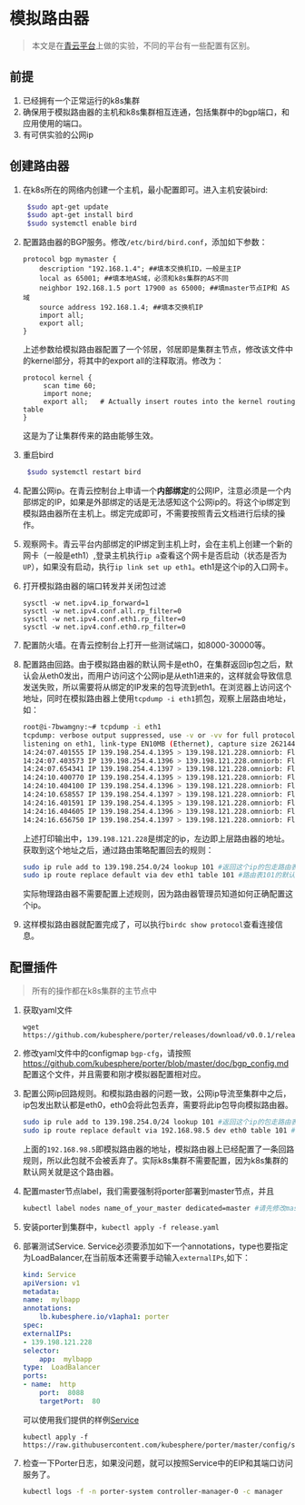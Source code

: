 # 模拟路由器
> 本文是在[青云平台](https://www.qingcloud.com/)上做的实验，不同的平台有一些配置有区别。

## 前提
1. 已经拥有一个正常运行的k8s集群
2. 确保用于模拟路由器的主机和k8s集群相互连通，包括集群中的bgp端口，和应用使用的端口。
3. 有可供实验的公网ip

## 创建路由器

1. 在k8s所在的网络内创建一个主机，最小配置即可。进入主机安装bird:
    ```bash
     $sudo apt-get update 
     $sudo apt-get install bird
     $sudo systemctl enable bird  
    ```
2. 配置路由器的BGP服务。修改`/etc/bird/bird.conf`，添加如下参数：
    ```
    protocol bgp mymaster {   
        description "192.168.1.4"; ##填本交换机ID，一般是主IP   
        local as 65001; ##填本地AS域，必须和k8s集群的AS不同   
        neighbor 192.168.1.5 port 17900 as 65000; ##填master节点IP和 AS域   
        source address 192.168.1.4; ##填本交换机IP    
        import all;   
        export all;
    }
     ```
   上述参数给模拟路由器配置了一个邻居，邻居即是集群主节点，修改该文件中的kernel部分，将其中的export all的注释取消。修改为：
   ```
   protocol kernel {
        scan time 60;
        import none;
        export all;   # Actually insert routes into the kernel routing table
   }

   ```
   这是为了让集群传来的路由能够生效。

3. 重启bird
   ```bash
    $sudo systemctl restart bird 
   ```

4. 配置公网ip。在青云控制台上申请一个**内部绑定**的公网IP，注意必须是一个内部绑定的IP，如果是外部绑定的话是无法感知这个公网ip的。将这个ip绑定到模拟路由器所在主机上。绑定完成即可，不需要按照青云文档进行后续的操作。

5. 观察网卡。青云平台内部绑定的IP绑定到主机上时，会在主机上创建一个新的网卡（一般是eth1）,登录主机执行`ip a`查看这个网卡是否启动（状态是否为`UP`），如果没有启动，执行`ip link set up eth1`。eth1是这个ip的入口网卡。

6. 打开模拟路由器的端口转发并关闭包过滤  
    ```
    sysctl -w net.ipv4.ip_forward=1   
    sysctl -w net.ipv4.conf.all.rp_filter=0    
    sysctl -w net.ipv4.conf.eth1.rp_filter=0
    sysctl -w net.ipv4.conf.eth0.rp_filter=0
    ```
7. 配置防火墙。在青云控制台上打开一些测试端口，如8000-30000等。

8. 配置路由回路。由于模拟路由器的默认网卡是eth0，在集群返回ip包之后，默认会从eth0发出，而用户访问这个公网ip是从eth1进来的，这样就会导致信息发送失败，所以需要将从绑定的IP发来的包导流到eth1。在浏览器上访问这个地址，同时在模拟路由器上使用`tcpdump -i eth1`抓包，观察上层路由地址，如：

    ```bash
    root@i-7bwamgny:~# tcpdump -i eth1
    tcpdump: verbose output suppressed, use -v or -vv for full protocol decode
    listening on eth1, link-type EN10MB (Ethernet), capture size 262144 bytes
    14:24:07.401555 IP 139.198.254.4.1395 > 139.198.121.228.omniorb: Flags [S], seq 3677905607, win 64240, options [mss 1394,nop,wscale 8,sackOK,TS val 532475097 ecr 0], length 0
    14:24:07.403573 IP 139.198.254.4.1396 > 139.198.121.228.omniorb: Flags [S], seq 2462558694, win 64240, options [mss 1394,nop,wscale 8,sackOK,TS val 532475100 ecr 0], length 0
    14:24:07.654341 IP 139.198.254.4.1397 > 139.198.121.228.omniorb: Flags [S], seq 1471601642, win 64240, options [mss 1394,nop,wscale 8,sackOK,TS val 532475350 ecr 0], length 0
    14:24:10.400770 IP 139.198.254.4.1395 > 139.198.121.228.omniorb: Flags [S], seq 3677905607, win 64240, options [mss 1394,nop,wscale 8,sackOK,TS val 532478097 ecr 0], length 0
    14:24:10.404100 IP 139.198.254.4.1396 > 139.198.121.228.omniorb: Flags [S], seq 2462558694, win 64240, options [mss 1394,nop,wscale 8,sackOK,TS val 532478100 ecr 0], length 0
    14:24:10.658557 IP 139.198.254.4.1397 > 139.198.121.228.omniorb: Flags [S], seq 1471601642, win 64240, options [mss 1394,nop,wscale 8,sackOK,TS val 532478351 ecr 0], length 0
    14:24:16.401591 IP 139.198.254.4.1395 > 139.198.121.228.omniorb: Flags [S], seq 3677905607, win 64240, options [mss 1394,nop,wscale 8,sackOK,TS val 532484098 ecr 0], length 0
    14:24:16.404605 IP 139.198.254.4.1396 > 139.198.121.228.omniorb: Flags [S], seq 2462558694, win 64240, options [mss 1394,nop,wscale 8,sackOK,TS val 532484101 ecr 0], length 0
    14:24:16.656750 IP 139.198.254.4.1397 > 139.198.121.228.omniorb: Flags [S], seq 1471601642, win 64240, options [mss 1394,nop,wscale 8,sackOK,TS val 532484351 ecr 0], length 0

    ```
    上述打印输出中，`139.198.121.228`是绑定的ip，左边即上层路由器的地址。获取到这个地址之后，通过路由策略配置回去的规则：
    ```bash
    sudo ip rule add to 139.198.254.0/24 lookup 101 #返回这个ip的包走路由表101
    sudo ip route replace default via dev eth1 table 101 #路由表101的默认网卡是eth1
    ```
    实际物理路由器不需要配置上述规则，因为路由器管理员知道如何正确配置这个ip。

9. 这样模拟路由器就配置完成了，可以执行`birdc show protocol`查看连接信息。

## 配置插件
> 所有的操作都在k8s集群的主节点中

1. 获取yaml文件
    ```
    wget https://github.com/kubesphere/porter/releases/download/v0.0.1/release.yaml
    ```
2. 修改yaml文件中的configmap `bgp-cfg`，请按照<https://github.com/kubesphere/porter/blob/master/doc/bgp_config.md>配置这个文件，并且需要和刚才模拟器配置相对应。
3. 配置公网ip回路规则。和模拟路由器的问题一致，公网ip导流至集群中之后，ip包发出默认都是eth0，eth0会将此包丢弃，需要将此ip包导向模拟路由器。
    ```bash
    sudo ip rule add to 139.198.254.0/24 lookup 101 #返回这个ip的包走路由表101
    sudo ip route replace default via 192.168.98.5 dev eth0 table 101 #路由表101的默认网关是192.168.98.5这个模拟路由器
    ```
    上面的`192.168.98.5`即模拟路由器的地址，模拟路由器上已经配置了一条回路规则，所以此包就不会被丢弃了。实际k8s集群不需要配置，因为k8s集群的默认网关就是这个路由器。
4. 配置master节点label，我们需要强制将porter部署到master节点，并且
   ```bash
   kubectl label nodes name_of_your_master dedicated=master #请先修改mastername
   ```
5. 安装porter到集群中，`kubectl apply -f release.yaml`
6. 部署测试Service. Service必须要添加如下一个annotations，type也要指定为LoadBalancer,在当前版本还需要手动输入`externalIPs`,如下：

    ```yaml
    kind: Service
    apiVersion: v1
    metadata:
    name:  mylbapp
    annotations:
        lb.kubesphere.io/v1apha1: porter
    spec:
    externalIPs:
    - 139.198.121.228
    selector:
        app:  mylbapp
    type:  LoadBalancer 
    ports:
    - name:  http
        port:  8088
        targetPort:  80
    ```
    可以使用我们提供的样例[Service](https://github.com/kubesphere/porter/blob/master/config/sample/service.yaml)
    ```
    kubectl apply -f https://raw.githubusercontent.com/kubesphere/porter/master/config/sample/service.yaml
    ``` 
7. 检查一下Porter日志，如果没问题，就可以按照Service中的EIP和其端口访问服务了。
   ```bash
   kubectl logs -f -n porter-system controller-manager-0 -c manager
   ```